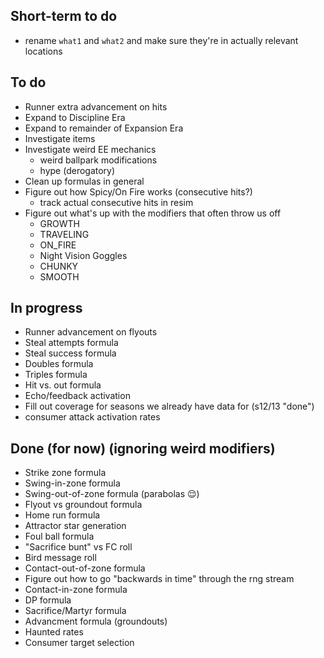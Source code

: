 ## Short-term to do
- rename `what1` and `what2` and make sure they're in actually relevant locations

## To do
- Runner extra advancement on hits
- Expand to Discipline Era
- Expand to remainder of Expansion Era
- Investigate items
- Investigate weird EE mechanics
  - weird ballpark modifications
  - hype (derogatory)
- Clean up formulas in general
- Figure out how Spicy/On Fire works (consecutive hits?)
  - track actual consecutive hits in resim
- Figure out what's up with the modifiers that often throw us off
  - GROWTH
  - TRAVELING
  - ON_FIRE
  - Night Vision Goggles
  - CHUNKY
  - SMOOTH


## In progress
- Runner advancement on flyouts
- Steal attempts formula
- Steal success formula
- Doubles formula
- Triples formula
- Hit vs. out formula
- Echo/feedback activation
- Fill out coverage for seasons we already have data for (s12/13 "done")
- consumer attack activation rates

## Done (for now) (ignoring weird modifiers)
- Strike zone formula
- Swing-in-zone formula
- Swing-out-of-zone formula (parabolas 😌)
- Flyout vs groundout formula
- Home run formula
- Attractor star generation
- Foul ball formula
- "Sacrifice bunt" vs FC roll
- Bird message roll
- Contact-out-of-zone formula
- Figure out how to go "backwards in time" through the rng stream
- Contact-in-zone formula
- DP formula
- Sacrifice/Martyr formula
- Advancment formula (groundouts)
- Haunted rates
- Consumer target selection